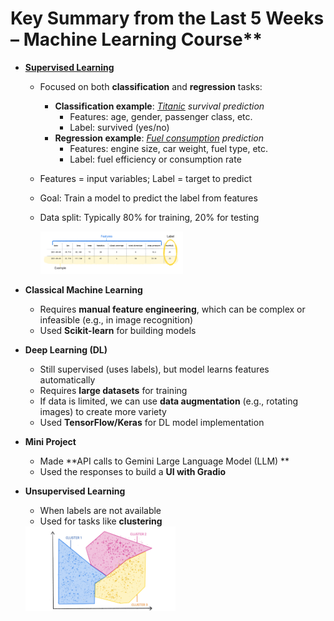 # Key Summary from the Last 5 Weeks – Machine Learning Course**

- [**Supervised Learning**](https://developers.google.com/machine-learning/intro-to-ml/supervised)
  - Focused on both **classification** and **regression** tasks:
    - **Classification example**: *[Titanic](../datasets/titanic-clean.csv) survival prediction*  
      - Features: age, gender, passenger class, etc.  
      - Label: survived (yes/no)
    - **Regression example**: *[Fuel consumption](../datasets/auto-mpg.csv) prediction*  
      - Features: engine size, car weight, fuel type, etc.  
      - Label: fuel efficiency or consumption rate
  - Features = input variables; Label = target to predict
  - Goal: Train a model to predict the label from features
  - Data split: Typically 80% for training, 20% for testing

    <img src="./img/labeled_example.png" alt="" width="50%">

- **Classical Machine Learning**
  - Requires **manual feature engineering**, which can be complex or infeasible (e.g., in image recognition)
  - Used **Scikit-learn** for building models

- **Deep Learning (DL)**
  - Still supervised (uses labels), but model learns features automatically
  - Requires **large datasets** for training
  - If data is limited, we can use **data augmentation** (e.g., rotating images) to create more variety
  - Used **TensorFlow/Keras** for DL model implementation

- **Mini Project**
  - Made **API calls to Gemini Large Language Model (LLM) **
  - Used the responses to build a **UI with Gradio**

- **Unsupervised Learning**
  - When labels are not available
  - Used for tasks like **clustering**

  <img src="./img/clustering-04.png" alt="" width="50%">
